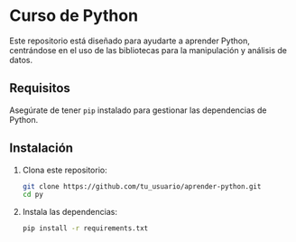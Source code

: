 # Curso de Python

Este repositorio está diseñado para ayudarte a aprender Python, centrándose en el uso de las bibliotecas para la manipulación y análisis de datos.

## Requisitos

Asegúrate de tener `pip` instalado para gestionar las dependencias de Python.

## Instalación

1. Clona este repositorio:
    ```bash
    git clone https://github.com/tu_usuario/aprender-python.git
    cd py
    ```

2. Instala las dependencias:
    ```bash
    pip install -r requirements.txt
    ```